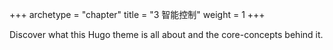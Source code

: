 +++
archetype = "chapter"
title = "3 智能控制"
weight = 1
+++

Discover what this Hugo theme is all about and the core-concepts behind it.
